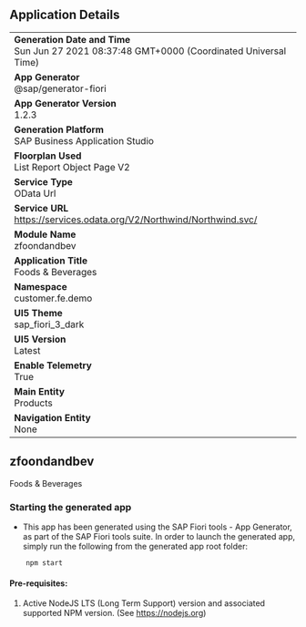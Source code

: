 ## Application Details
|               |
| ------------- |
|**Generation Date and Time**<br>Sun Jun 27 2021 08:37:48 GMT+0000 (Coordinated Universal Time)|
|**App Generator**<br>@sap/generator-fiori|
|**App Generator Version**<br>1.2.3|
|**Generation Platform**<br>SAP Business Application Studio|
|**Floorplan Used**<br>List Report Object Page V2|
|**Service Type**<br>OData Url|
|**Service URL**<br>https://services.odata.org/V2/Northwind/Northwind.svc/
|**Module Name**<br>zfoondandbev|
|**Application Title**<br>Foods &amp; Beverages|
|**Namespace**<br>customer.fe.demo|
|**UI5 Theme**<br>sap_fiori_3_dark|
|**UI5 Version**<br>Latest|
|**Enable Telemetry**<br>True|
|**Main Entity**<br>Products|
|**Navigation Entity**<br>None|

## zfoondandbev

Foods &amp; Beverages

### Starting the generated app

-   This app has been generated using the SAP Fiori tools - App Generator, as part of the SAP Fiori tools suite.  In order to launch the generated app, simply run the following from the generated app root folder:

```
    npm start
```

#### Pre-requisites:

1. Active NodeJS LTS (Long Term Support) version and associated supported NPM version.  (See https://nodejs.org)


